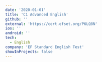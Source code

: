 ```yaml
---
date: '2020-01-01'
title: 'C1 Advanced English'
github: ''
external: 'https://cert.efset.org/P6LQ8N'
ios: ''
android: ''
tech:
  - English
company: 'EF Standard English Test'
showInProjects: false
---
```



